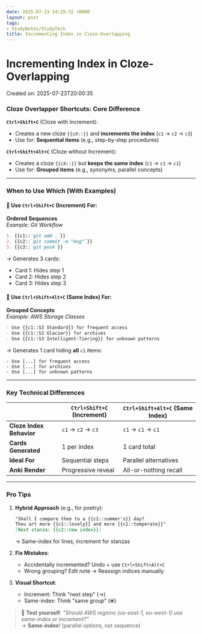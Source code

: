 ```yaml
---
date: 2025-07-23 14:29:32 +0000
layout: post
tags:
- StudyNotes/StudyTech
title: Incrementing Index in Cloze-Overlapping
---
```


# Incrementing Index in Cloze-Overlapping
Created on: 2025-07-23T20:00:35

### Cloze Overlapper Shortcuts: Core Difference  
**`Ctrl+Shift+C`** (Cloze with Increment):  
- Creates a new cloze `{{cX::}}` and **increments the index** (`c1` → `c2` → `c3`)  
- Use for: **Sequential items** (e.g., step-by-step procedures)  

**`Ctrl+Shift+Alt+C`** (Cloze without Increment):  
- Creates a cloze `{{cX::}}` but **keeps the same index** (`c1` → `c1` → `c1`)  
- Use for: **Grouped items** (e.g., synonyms, parallel concepts)  

---

### When to Use Which (With Examples)  

#### 🔢 **Use `Ctrl+Shift+C` (Increment) For:**  
**Ordered Sequences**  
*Example: Git Workflow*  
```markdown
1. {{c1::`git add .`}}  
2. {{c2::`git commit -m "msg"`}}  
3. {{c3::`git push`}}  
```  
→ Generates 3 cards:  
- Card 1: Hides step 1  
- Card 2: Hides step 2  
- Card 3: Hides step 3  

#### 🔗 **Use `Ctrl+Shift+Alt+C` (Same Index) For:**  
**Grouped Concepts**  
*Example: AWS Storage Classes*  
```markdown
- Use {{c1::S3 Standard}} for frequent access  
- Use {{c1::S3 Glacier}} for archives  
- Use {{c1::S3 Intelligent-Tiering}} for unknown patterns  
```  
→ Generates 1 card hiding **all** `c1` items:  
```
- Use [...] for frequent access  
- Use [...] for archives  
- Use [...] for unknown patterns  
```

---

### Key Technical Differences  
|                          | `Ctrl+Shift+C` (Increment) | `Ctrl+Shift+Alt+C` (Same Index) |  
|--------------------------|----------------------------|---------------------------------|  
| **Cloze Index Behavior** | `c1` → `c2` → `c3`         | `c1` → `c1` → `c1`              |  
| **Cards Generated**      | 1 per index                | 1 card total                    |  
| **Ideal For**            | Sequential steps           | Parallel alternatives           |  
| **Anki Render**          | Progressive reveal         | All-or-nothing recall          |  

---

### Pro Tips  
1. **Hybrid Approach** (e.g., for poetry):  
   ```markdown
   "Shall I compare thee to a {{c1::summer's}} day?  
   Thou art more {{c1::lovely}} and more {{c1::temperate}}"  
   [Next stanza: {{c2::new index}}]  
   ```  
   → Same-index for lines, increment for stanzas  

2. **Fix Mistakes**:  
   - Accidentally incremented? Undo + use `Ctrl+Shift+Alt+C`  
   - Wrong grouping? Edit note → Reassign indices manually  

3. **Visual Shortcut**:  
   - Increment: Think "next step" (→)  
   - Same-index: Think "same group" (⦿)  

> 🔁 **Test yourself**: *"Should AWS regions (us-east-1, eu-west-1) use same-index or increment?"*  
> → **Same-index**! (parallel options, not sequence)